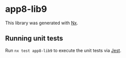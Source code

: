 # app8-lib9

This library was generated with [Nx](https://nx.dev).

## Running unit tests

Run `nx test app8-lib9` to execute the unit tests via [Jest](https://jestjs.io).
